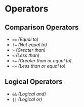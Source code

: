 # Operators

## Comparison Operators

* `==` _(Equal to)_
* `!=` _(Not equal to)_
* `>` _(Greater than)_
* `<` _(Less than)_
* `>=` _(Greater than or equal to)_
* `<=` _(Less than or equal to)_

## Logical Operators

* `&&` _(Logical and)_
* `||` _(Logical or)_
